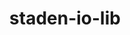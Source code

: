 ---
title: "staden-io-lib"
layout: cache
categories: [package, develop]
meta: {"compilers": ["gcc@=7.3.1"], "num_specs": 2, "num_specs_by_stack": {"aws-isc": 1, "aws-isc-aarch64": 1, "root": 2}, "oss": ["amzn2"], "platforms": ["linux"], "stacks": ["aws-isc", "aws-isc-aarch64", "root"], "targets": ["aarch64", "x86_64_v3"], "versions": ["1.15.0"]}
spec_details: [{"compiler": "gcc@=7.3.1", "hash": "w5eq6kicfz4c7s4rh4qcjtwjubhx54oa", "os": "amzn2", "platform": "linux", "size": "-", "stacks": ["aws-isc-aarch64", "root"], "tarball": "https://binaries.spack.io/develop/build_cache/linux-amzn2-aarch64/gcc-7.3.1/staden-io-lib-1.15.0/linux-amzn2-aarch64-gcc-7.3.1-staden-io-lib-1.15.0-w5eq6kicfz4c7s4rh4qcjtwjubhx54oa.spack", "target": "aarch64", "variants": ["build_system=autotools", "~curl", "+libdeflate", "~shared"], "versions": ["1.15.0"]}, {"compiler": "gcc@=7.3.1", "hash": "6izduz7xhefy5gna6g3ox2od4m2nziqr", "os": "amzn2", "platform": "linux", "size": "-", "stacks": ["aws-isc", "root"], "tarball": "https://binaries.spack.io/develop/build_cache/linux-amzn2-x86_64_v3/gcc-7.3.1/staden-io-lib-1.15.0/linux-amzn2-x86_64_v3-gcc-7.3.1-staden-io-lib-1.15.0-6izduz7xhefy5gna6g3ox2od4m2nziqr.spack", "target": "x86_64_v3", "variants": ["build_system=autotools", "~curl", "+libdeflate", "~shared"], "versions": ["1.15.0"]}]
---